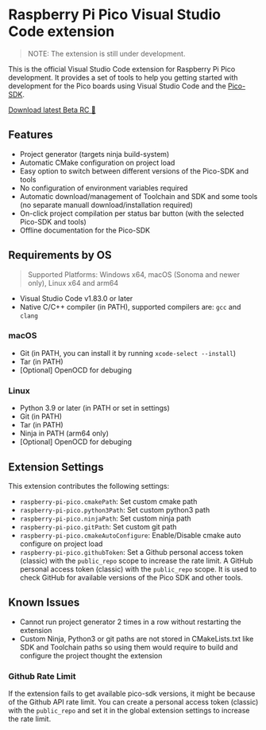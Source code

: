 # Raspberry Pi Pico Visual Studio Code extension

> NOTE: The extension is still under development.

This is the official Visual Studio Code extension for Raspberry Pi Pico development. It provides a set of tools to help you getting started with development for the Pico boards using Visual Studio Code and the [Pico-SDK](https://github.com/raspberrypi/pico-sdk).

[Download latest Beta RC 📀](https://github.com/paulober/vscode-raspberry-pi-pico/releases/tag/0.11.1)

## Features

- Project generator (targets ninja build-system)
- Automatic CMake configuration on project load
- Easy option to switch between different versions of the Pico-SDK and tools
- No configuration of environment variables required
- Automatic download/management of Toolchain and SDK and some tools (no separate manuall download/installation required)
- On-click project compilation per status bar button (with the selected Pico-SDK and tools)
- Offline documentation for the Pico-SDK

## Requirements by OS

> Supported Platforms: Windows x64, macOS (Sonoma and newer only), Linux x64 and arm64

- Visual Studio Code v1.83.0 or later
- Native C/C++ compiler (in PATH), supported compilers are: `gcc` and `clang`

### macOS
- Git (in PATH, you can install it by running `xcode-select --install`)
- Tar (in PATH)
- \[Optional\] OpenOCD for debuging

### Linux
- Python 3.9 or later (in PATH or set in settings)
- Git (in PATH)
- Tar (in PATH)
- Ninja in PATH (arm64 only)
- \[Optional\] OpenOCD for debuging

## Extension Settings

This extension contributes the following settings:

* `raspberry-pi-pico.cmakePath`: Set custom cmake path
* `raspberry-pi-pico.python3Path`: Set custom python3 path
* `raspberry-pi-pico.ninjaPath`: Set custom ninja path
* `raspberry-pi-pico.gitPath`: Set custom git path
* `raspberry-pi-pico.cmakeAutoConfigure`: Enable/Disable cmake auto configure on project load
* `raspberry-pi-pico.githubToken`: Set a Github personal access token (classic) with the `public_repo` scope to increase the rate limit. A GitHub personal access token (classic) with the `public_repo` scope. It is used to check GitHub for available versions of the Pico SDK and other tools.

## Known Issues

- Cannot run project generator 2 times in a row without restarting the extension
- Custom Ninja, Python3 or git paths are not stored in CMakeLists.txt like SDK and Toolchain paths so using them would require to build and configure the project thought the extension

### Github Rate Limit

If the extension fails to get available pico-sdk versions, it might be because of the Github API rate limit. You can create a personal access token (classic) with the `public_repo` and set it in the global extension settings to increase the rate limit.
